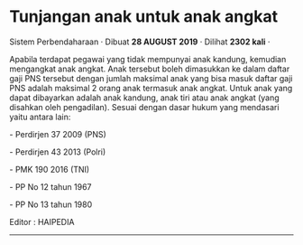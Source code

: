 Tunjangan anak untuk anak angkat
================================

Sistem Perbendaharaan · Dibuat **28 AUGUST 2019** · Dilihat **2302 kali** ·

Apabila terdapat pegawai yang tidak mempunyai anak kandung, kemudian mengangkat anak angkat. Anak tersebut boleh dimasukkan ke dalam daftar gaji PNS tersebut dengan jumlah maksimal anak yang bisa masuk daftar gaji PNS adalah maksimal 2 orang anak termasuk anak angkat. Untuk anak yang dapat dibayarkan adalah anak kandung, anak tiri atau anak angkat (yang disahkan oleh pengadilan). Sesuai dengan dasar hukum yang mendasari yaitu antara lain:

\- Perdirjen 37 2009 (PNS)

\- Perdirjen 43 2013 (Polri)

\- PMK 190 2016 (TNI)

\- PP No 12 tahun 1967

\- PP No 13 tahun 1980

  

Editor : HAIPEDIA

  

  
  
  

* * *